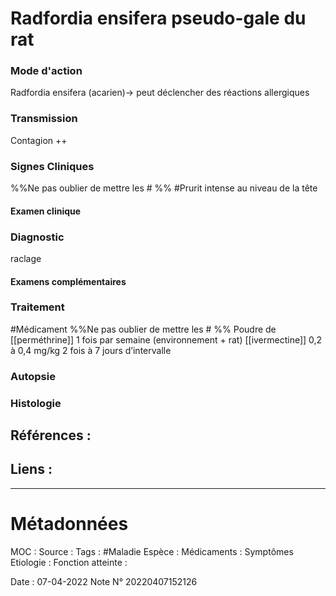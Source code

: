 # Radfordia ensifera pseudo-gale du rat
### Mode d'action
Radfordia ensifera (acarien)-> peut déclencher des réactions allergiques​
### Transmission
Contagion ++
### Signes Cliniques
%%Ne pas oublier de mettre les # %%
#Prurit intense au niveau de la tête
#### Examen clinique
### Diagnostic
raclage
#### Examens complémentaires
### Traitement
#Médicament 
%%Ne pas oublier de mettre les # %% 
Poudre de [[perméthrine]] 1 fois par semaine (environnement + rat)
[[ivermectine]] 0,2 à 0,4 mg/kg 2 fois à 7 jours d’intervalle
### Autopsie
### Histologie

## Références :
>
 

## Liens :



***

# Métadonnées
MOC :
Source :
Tags : #Maladie 
	Espèce :
	Médicaments :
	Symptômes
	Etiologie :
	Fonction atteinte :
	
Date : 07-04-2022
Note N° 20220407152126